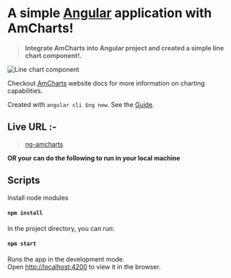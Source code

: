 # A simple [Angular](https://angular.io/) application with AmCharts!

> **Integrate AmCharts into Angular project and created a simple line chart component!.**

![Line chart component](https://kumargandhi.github.io/assets/ng-amcharts/NgAmCharts.png)

Checkout [AmCharts](https://www.amcharts.com/javascript-charts/) website docs for more information on charting capabilities.

Created with `angular cli $ng new`. See the [Guide](https://angular.io/tutorial/toh-pt0).

## Live URL :-

> [ng-amcharts](https://ng-amcharts.netlify.app/)

**OR your can do the following to run in your local machine**

## Scripts

Install node modules

#### `npm install`

In the project directory, you can run:

#### `npm start`

Runs the app in the development mode.<br>
Open [http://localhost:4200](http://localhost:4200) to view it in the browser.